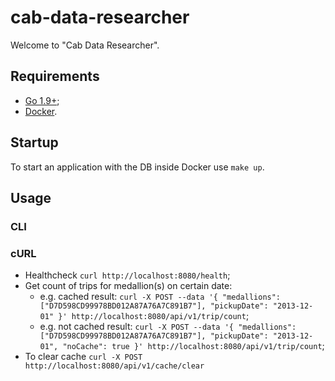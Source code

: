 # cab-data-researcher
Welcome to "Cab Data Researcher".

## Requirements

* [Go 1.9+](https://golang.org/dl/);
* [Docker](https://www.docker.com/get-started).

## Startup

To start an application with the DB inside Docker use `make up`.

## Usage

### CLI

### cURL

* Healthcheck `curl http://localhost:8080/health`;
* Get count of trips for medallion(s) on certain date:
    * e.g. cached result: `curl -X POST --data '{ "medallions": ["D7D598CD99978BD012A87A76A7C891B7"], "pickupDate": "2013-12-01" }' http://localhost:8080/api/v1/trip/count`;
    * e.g. not cached result: `curl -X POST --data '{ "medallions": ["D7D598CD99978BD012A87A76A7C891B7"], "pickupDate": "2013-12-01", "noCache": true }' http://localhost:8080/api/v1/trip/count`;
* To clear cache `curl -X POST http://localhost:8080/api/v1/cache/clear`

